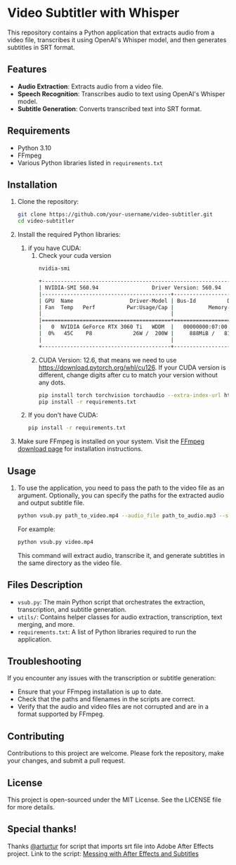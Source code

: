# Video Subtitler with Whisper

This repository contains a Python application that extracts audio from a video file, transcribes it using OpenAI's Whisper model, and then generates subtitles in SRT format.

## Features

- **Audio Extraction**: Extracts audio from a video file.
- **Speech Recognition**: Transcribes audio to text using OpenAI's Whisper model.
- **Subtitle Generation**: Converts transcribed text into SRT format.

## Requirements

- Python 3.10
- FFmpeg
- Various Python libraries listed in `requirements.txt`

## Installation

1. Clone the repository:
   ```bash
   git clone https://github.com/your-username/video-subtitler.git
   cd video-subtitler
   ```

2. Install the required Python libraries:
   1. if you have CUDA:
      1. Check your cuda version
         ```bash
         nvidia-smi
         ```
         ```bash
         +-----------------------------------------------------------------------------------------+
         | NVIDIA-SMI 560.94                 Driver Version: 560.94         CUDA Version: 12.6     |
         |-----------------------------------------+------------------------+----------------------+
         | GPU  Name                  Driver-Model | Bus-Id          Disp.A | Volatile Uncorr. ECC |
         | Fan  Temp   Perf          Pwr:Usage/Cap |           Memory-Usage | GPU-Util  Compute M. |
         |                                         |                        |               MIG M. |
         |=========================================+========================+======================|
         |   0  NVIDIA GeForce RTX 3060 Ti   WDDM  |   00000000:07:00.0  On |                  N/A |
         |  0%   45C    P8             26W /  200W |     888MiB /   8192MiB |      2%      Default |
         |                                         |                        |                  N/A |
         +-----------------------------------------+------------------------+----------------------+
         ```
      2. CUDA Version: 12.6, that means we need to use https://download.pytorch.org/whl/cu126. If your CUDA version is different, change digits after cu to match your version without any dots.
         ```bash
         pip install torch torchvision torchaudio --extra-index-url https://download.pytorch.org/whl/cu126
         pip install -r requirements.txt
         ```
   2. If you don't have CUDA:
      ```bash
      pip install -r requirements.txt
      ```

3. Make sure FFmpeg is installed on your system. Visit the [FFmpeg download page](https://ffmpeg.org/download.html) for installation instructions.

## Usage

1. To use the application, you need to pass the path to the video file as an argument. Optionally, you can specify the paths for the extracted audio and output subtitle file.

   ```bash
   python vsub.py path_to_video.mp4 --audio_file path_to_audio.mp3 --subtitle_file path_to_subtitle.srt
   ```

   For example:

   ```bash
   python vsub.py video.mp4
   ```

   This command will extract audio, transcribe it, and generate subtitles in the same directory as the video file.

## Files Description

- `vsub.py`: The main Python script that orchestrates the extraction, transcription, and subtitle generation.
- `utils/`: Contains helper classes for audio extraction, transcription, text merging, and more.
- `requirements.txt`: A list of Python libraries required to run the application.

## Troubleshooting

If you encounter any issues with the transcription or subtitle generation:
- Ensure that your FFmpeg installation is up to date.
- Check that the paths and filenames in the scripts are correct.
- Verify that the audio and video files are not corrupted and are in a format supported by FFmpeg.

## Contributing

Contributions to this project are welcome. Please fork the repository, make your changes, and submit a pull request.

## License

This project is open-sourced under the MIT License. See the LICENSE file for more details.

## Special thanks!
Thanks [@arturtur](https://github.com/aturtur) for script that imports srt file into Adobe After Effects project.
Link to the script: [Messing with After Effects and Subtitles](https://aturtur.com/messing-with-after-effects-and-subtitles/)